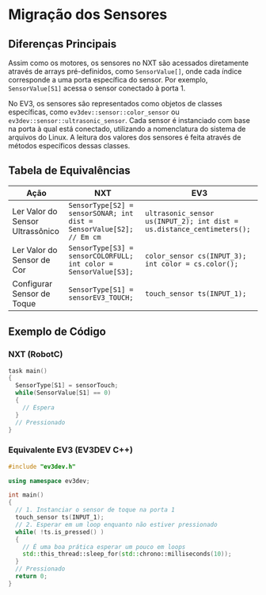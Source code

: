 # Migração dos Sensores

## Diferenças Principais

Assim como os motores, os sensores no NXT são acessados diretamente através de arrays pré-definidos, como `SensorValue[]`, onde cada índice corresponde a uma porta específica do sensor. Por exemplo, `SensorValue[S1]` acessa o sensor conectado à porta 1.

No EV3, os sensores são representados como objetos de classes específicas, como `ev3dev::sensor::color_sensor` ou `ev3dev::sensor::ultrasonic_sensor`. Cada sensor é instanciado com base na porta à qual está conectado, utilizando a nomenclatura do sistema de arquivos do Linux. A leitura dos valores dos sensores é feita através de métodos específicos dessas classes.

## Tabela de Equivalências

| Ação | NXT | EV3 |
| ------ | ------ | ------ |
| Ler Valor do Sensor Ultrassônico | `SensorType[S2] = sensorSONAR; int dist = SensorValue[S2]; // Em cm` | `ultrasonic_sensor us(INPUT_2); int dist = us.distance_centimeters();` |
| Ler Valor do Sensor de Cor | `SensorType[S3] = sensorCOLORFULL; int color = SensorValue[S3];` | `color_sensor cs(INPUT_3); int color = cs.color();` |
| Configurar Sensor de Toque | `SensorType[S1] = sensorEV3_TOUCH;` | `touch_sensor ts(INPUT_1);` |

## Exemplo de Código

### NXT (RobotC)

```c
task main()
{
  SensorType[S1] = sensorTouch;
  while(SensorValue[S1] == 0)
  {
    // Espera
  }
  // Pressionado
}
```

### Equivalente EV3 (EV3DEV C++)

```cpp
#include "ev3dev.h"

using namespace ev3dev;

int main()
{
  // 1. Instanciar o sensor de toque na porta 1
  touch_sensor ts(INPUT_1);
  // 2. Esperar em um loop enquanto não estiver pressionado
  while( !ts.is_pressed() )
  {
    // É uma boa prática esperar um pouco em loops
    std::this_thread::sleep_for(std::chrono::milliseconds(10));
  } 
  // Pressionado
  return 0;
}
```
